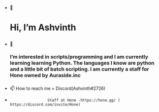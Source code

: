 - 👋 <h1>Hi, I’m Ashvinth<h/>
- 👀 <h3>I’m interested in scripts/programming and I am currently learning learning Python.
          The languages I know are python and a little bit of batch scripting. I am currently a staff for Hone owned by Auraside.inc<h3/>

- 📫 How to reach me = Discord(Ashvinth#2726)
-                      Staff at Hone -https://hone.gg/ ( https://discord.com/invite/Hone)

<!---
aAshvinth/aAshvinth is a ✨ special ✨ repository because its `README.md` (this file) appears on your GitHub profile.
You can click the Preview link to take a look at your changes.
--->
